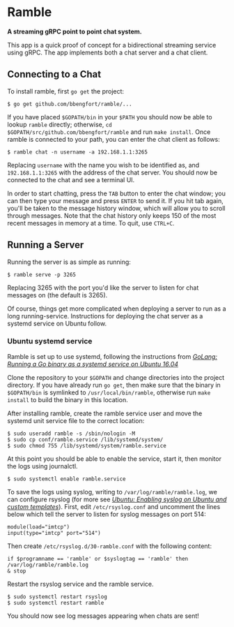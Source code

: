 # Ramble

**A streaming gRPC point to point chat system.**

This app is a quick proof of concept for a bidirectional streaming service using gRPC. The app implements both a chat server and a chat client.

## Connecting to a Chat

To install ramble, first `go get` the project:

```
$ go get github.com/bbengfort/ramble/...
```

If you have placed `$GOPATH/bin` in your `$PATH` you should now be able to lookup `ramble` directly; otherwise, `cd $GOPATH/src/github.com/bbengfort/ramble` and run `make install`. Once ramble is connected to your path, you can enter the chat client as follows:

```
$ ramble chat -n username -a 192.168.1.1:3265
```

Replacing `username` with the name you wish to be identified as, and `192.168.1.1:3265` with the address of the chat server. You should now be connected to the chat and see a terminal UI.

In order to start chatting, press the `TAB` button to enter the chat window; you can then type your message and press `ENTER` to send it. If you hit tab again, you'll be taken to the message history window, which will allow you to scroll through messages. Note that the chat history only keeps 150 of the most recent messages in memory at a time. To quit, use `CTRL+C`.

## Running a Server

Running the server is as simple as running:

```
$ ramble serve -p 3265
```

Replacing 3265 with the port you'd like the server to listen for chat messages on (the default is 3265).

Of course, things get more complicated when deploying a server to run as a long running-service. Instructions for deploying the chat server as a systemd service on Ubuntu follow.

### Ubuntu systemd service

Ramble is set up to use systemd, following the instructions from [_GoLang: Running a Go binary as a systemd service on Ubuntu 16.04_](https://fabianlee.org/2017/05/21/golang-running-a-go-binary-as-a-systemd-service-on-ubuntu-16-04/)

Clone the repository to your `$GOPATH` and change directories into the project directory. If you have already run `go get`, then make sure that the binary in `$GOPATH/bin` is symlinked to `/usr/local/bin/ramble`, otherwise run `make install` to build the binary in this location.

After installing ramble, create the ramble service user and move the systemd unit service file to the correct location:

```
$ sudo useradd ramble -s /sbin/nologin -M
$ sudo cp conf/ramble.service /lib/systemd/system/
$ sudo chmod 755 /lib/systemd/system/ramble.service
```

At this point you should be able to enable the service, start it, then monitor the logs using journalctl.

```
$ sudo systemctl enable ramble.service
```

To save the logs using syslog, writing to `/var/log/ramble/ramble.log`, we can configure rsyslog (for more see [_Ubuntu: Enabling syslog on Ubuntu and custom templates_](https://fabianlee.org/2017/05/24/ubuntu-enabling-syslog-on-ubuntu-hosts-and-custom-templates/)). First, edit `/etc/rsyslog.conf` and uncomment the lines below which tell the server to listen for syslog messages on port 514:

```
module(load="imtcp")
input(type="imtcp" port="514")
```

Then create `/etc/rsyslog.d/30-ramble.conf` with the following content:

```
if $programname == 'ramble' or $syslogtag == 'ramble' then /var/log/ramble/ramble.log
& stop
```

Restart the rsyslog service and the ramble service.

```
$ sudo systemctl restart rsyslog
$ sudo systemctl restart ramble
```

You should now see log messages appearing when chats are sent! 
